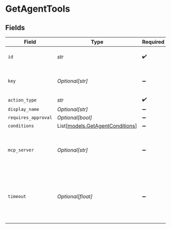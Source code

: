 # GetAgentTools


## Fields

| Field                                                                   | Type                                                                    | Required                                                                | Description                                                             |
| ----------------------------------------------------------------------- | ----------------------------------------------------------------------- | ----------------------------------------------------------------------- | ----------------------------------------------------------------------- |
| `id`                                                                    | *str*                                                                   | :heavy_check_mark:                                                      | The id of the resource                                                  |
| `key`                                                                   | *Optional[str]*                                                         | :heavy_minus_sign:                                                      | Optional tool key for custom tools                                      |
| `action_type`                                                           | *str*                                                                   | :heavy_check_mark:                                                      | N/A                                                                     |
| `display_name`                                                          | *Optional[str]*                                                         | :heavy_minus_sign:                                                      | N/A                                                                     |
| `requires_approval`                                                     | *Optional[bool]*                                                        | :heavy_minus_sign:                                                      | N/A                                                                     |
| `conditions`                                                            | List[[models.GetAgentConditions](../models/getagentconditions.md)]      | :heavy_minus_sign:                                                      | N/A                                                                     |
| `mcp_server`                                                            | *Optional[str]*                                                         | :heavy_minus_sign:                                                      | Optional MCP server reference for tools from MCP servers                |
| `timeout`                                                               | *Optional[float]*                                                       | :heavy_minus_sign:                                                      | Tool execution timeout in seconds (default: 2 minutes, max: 10 minutes) |